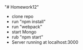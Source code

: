 "# Homework12"

- clone repo
- run "npm install"
- run "webpack"
- start Mongo
- rub "npm start"
- Server running at localhost:3000